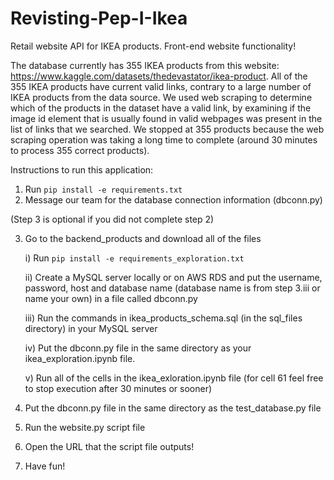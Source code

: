 # Revisting-Pep-I-Ikea

Retail website API for IKEA products. Front-end website functionality!

The database currently has 355 IKEA products from this website: https://www.kaggle.com/datasets/thedevastator/ikea-product. All of the 355 IKEA products have current valid links, contrary to a large number of IKEA products from the data source. We used web scraping to determine which of the products in the dataset have a valid link, by examining if the image id element that is usually found in valid webpages was present in the list of links that we searched. We stopped at 355 products because the web scraping operation was taking a long time to complete (around 30 minutes to process 355 correct products).

Instructions to run this application:

1) Run `pip install -e requirements.txt`
2) Message our team for the database connection information (dbconn.py)

(Step 3 is optional if you did not complete step 2)

3) Go to the backend_products and download all of the files  

    i) Run `pip install -e requirements_exploration.txt`  
    
    ii) Create a MySQL server locally or on AWS RDS and put the username, password, host and database name (database name is from step 3.iii or name your own) in a file called dbconn.py  
    
    iii) Run the commands in ikea_products_schema.sql (in the sql_files directory) in your MySQL server  
    
    iv) Put the dbconn.py file in the same directory as your ikea_exploration.ipynb file.  
    
    v) Run all of the cells in the ikea_exloration.ipynb file (for cell 61 feel free to stop execution after 30 minutes or sooner)  


4) Put the dbconn.py file in the same directory as the test_database.py file
5) Run the website.py script file
6) Open the URL that the script file outputs!
7) Have fun!

